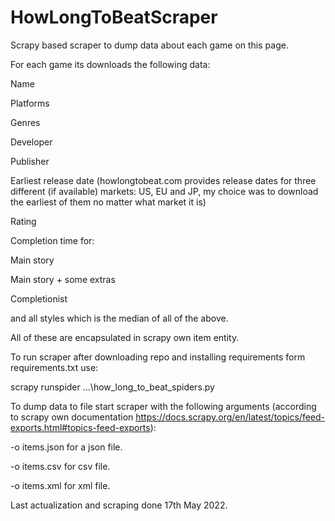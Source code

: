 # HowLongToBeatScraper

Scrapy based scraper to dump data about each game on this page.

For each game its downloads the following data:

Name

Platforms

Genres

Developer

Publisher

Earliest release date (howlongtobeat.com provides release dates for three different (if available) markets: US, EU and JP, my choice was to download the earliest of them no matter what market it is)

Rating

Completion time for:

Main story

Main story + some extras

Completionist

and all styles which is the median of all of the above.

All of these are encapsulated in scrapy own item entity.

To run scraper after downloading repo and installing requirements form requirements.txt use:

scrapy runspider ...\how_long_to_beat_spiders.py


To dump data to file start scraper with the following arguments (according to scrapy own documentation https://docs.scrapy.org/en/latest/topics/feed-exports.html#topics-feed-exports):

-o items.json for a json file.

-o items.csv for csv file.

-o items.xml for xml file.

Last actualization and scraping done 17th May 2022.
